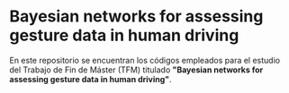 # Bayesian networks for assessing gesture data in human driving

En este repositorio se encuentran los códigos empleados para el estudio del Trabajo de Fin de Máster (TFM) titulado **"Bayesian networks for assessing gesture data in human driving"**.
